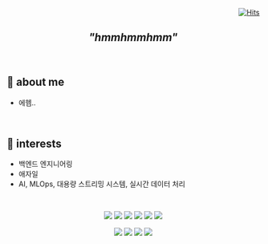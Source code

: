 <div align=right>
  
[![Hits](https://hits.seeyoufarm.com/api/count/incr/badge.svg?url=https%3A%2F%2Fgithub.com%2Finsightp25%2Finsightp25%2Fedit%2Fmain%2FREADME.md&count_bg=%2379C83D&title_bg=%23555555&icon=&icon_color=%23E7E7E7&title=hits&edge_flat=false)](https://hits.seeyoufarm.com) 
  
</div>

<div align=center>
  
## *"hmmhmmhmm"*
<br>

</div>

## 👻 about me
- 에헴..
</br>

## 💫 interests
- 백엔드 엔지니어링
- 애자일
- AI, MLOps, 대용량 스트리밍 시스템, 실시간 데이터 처리
</br>

<div align=center>

<img src="https://img.shields.io/badge/Java-6DB33F?style=flat-square&logo=oracle&logoColor=white"/></a>
<img src="https://img.shields.io/badge/Spring-6DB33F.svg?&flat&logo=Spring&logoColor=white"/></a>
<img src="https://img.shields.io/badge/Springboot-6DB33F?style=flat-square&logo=springboot&logoColor=white"/></a>
<img src="https://img.shields.io/badge/JPA-6DB33F?style=flat-square&logo=oracle&logoColor=white"/></a>
<img src="https://img.shields.io/badge/Python-3776AB?style=flat-square&logo=Python&logoColor=white"/></a>
<img src="https://img.shields.io/badge/Pytorch-3776AB?style=flat-square&logo=Pytorch&logoColor=white"/></a>

<img src="https://img.shields.io/badge/Mysql-4479A1?style=flat-square&logo=Mysql&logoColor=white"/></a>
<img src="https://img.shields.io/badge/Redis-DC382D?style=flat-square&logo=Redis&logoColor=white"/></a>
<img src="https://img.shields.io/badge/MongoDB-47A248?style=flat-square&logo=mongodb&logoColor=white"/></a>
<img src="https://img.shields.io/badge/Git-F05032?style=flat-square&logo=Git&logoColor=white"/></a>

</div>


<!--

[![Anurag's github stats](https://github-readme-stats.vercel.app/api?username=insightp25)](https://github.com/anuraghazra/github-readme-stats)


**insightp25/insightp25** is a ✨ _special_ ✨ repository because its `README.md` (this file) appears on your GitHub profile.

Here are some ideas to get you started:

- 🔭 I’m currently working on ...
- 🌱 I’m currently learning ...
- 👯 I’m looking to collaborate on ...
- 🤔 I’m looking for help with ...
- 💬 Ask me about ...
- 📫 How to reach me: ...
- 😄 Pronouns: ...
- ⚡ Fun fact: ...
-->
